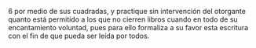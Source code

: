 6 por medio de sus cuadradas,
y practique sin intervención del otorgante
quanto está permitido a los que no
cierren libros cuando en todo de su encantamiento
voluntad, pues para ello formaliza a su favor esta escritura con
el fin de que pueda ser leída por todos.